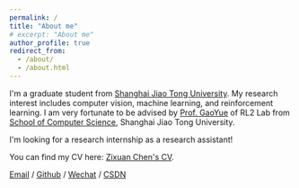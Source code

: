 ```yaml
---
permalink: /
title: "About me"
# excerpt: "About me"
author_profile: true
redirect_from: 
  - /about/
  - /about.html
---
```


I'm a graduate student from [Shanghai Jiao Tong University](https://www.sjtu.edu.cn/). My research interest includes computer vision, machine learning, and reinforcement learning.
I am very fortunate to be advised by [Prof. GaoYue](https://www.gaoyue.sjtu.edu.cn/) of RL2 Lab from [School of Computer Science](https://cs.sjtu.edu.cn/), Shanghai Jiao Tong University.

I'm looking for a research internship as a research assistant!

You can find my CV here: [Zixuan Chen's CV](../assets/CV.pdf).

[Email](zchen4016@gmail.com) / [Github](https://github.com/zixuan-chen) / [Wechat](../images/wechat.jpg) / [CSDN](https://blog.csdn.net/qd1813100174?spm=1000.2115.3001.5343)


